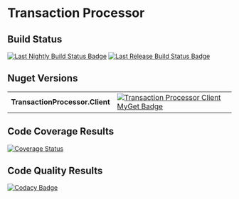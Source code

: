 # Transaction Processor

## Build Status

[![Last Nightly Build Status Badge](https://github.com/TransactionProcessing/TransactionProcessor/workflows/Nightly%20Build/badge.svg)](https://github.com/TransactionProcessing/TransactionProcessor/workflows/Nightly%20Build/badge.svg)
[![Last Release Build Status Badge](https://github.com/TransactionProcessing/TransactionProcessor/workflows/Release/badge.svg)](https://github.com/TransactionProcessing/TransactionProcessor/workflows/Release/badge.svg)

## Nuget Versions
|||
| --- | --- |
|**TransactionProcessor.Client** | [![Transaction Processor Client MyGet Badge](https://buildstats.info/myget/transactionprocessing/TransactionProcessor.Client)](https://buildstats.info/myget/transactionprocessing/TransactionProcessor.Client) |

## Code Coverage Results

[![Coverage Status](https://coveralls.io/repos/github/StuartFerguson/TransactionProcessor/badge.svg)](https://coveralls.io/github/StuartFerguson/TransactionProcessor)

## Code Quality Results

[![Codacy Badge](https://api.codacy.com/project/badge/Grade/5bcb33c3c68e473193a872f0d3375f61)](https://www.codacy.com/manual/stuart_ferguson1/TransactionProcessor?utm_source=github.com&amp;utm_medium=referral&amp;utm_content=TransactionProcessing/TransactionProcessor&amp;utm_campaign=Badge_Grade)

